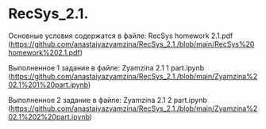 # RecSys_2.1.
Основные условия содержатся в файле: RecSys homework 2.1.pdf (https://github.com/anastaiyazyamzina/RecSys_2.1./blob/main/RecSys%20homework%202.1.pdf)

Выполненное 1 задание в файле: Zyamzina 2.1 1 part.ipynb (https://github.com/anastaiyazyamzina/RecSys_2.1./blob/main/Zyamzina%202.1%201%20part.ipynb)

Выполненное 2 задание в файле: Zyamzina 2.1 2 part.ipynb (https://github.com/anastaiyazyamzina/RecSys_2.1./blob/main/Zyamzina%202.1%202%20part.ipynb)
